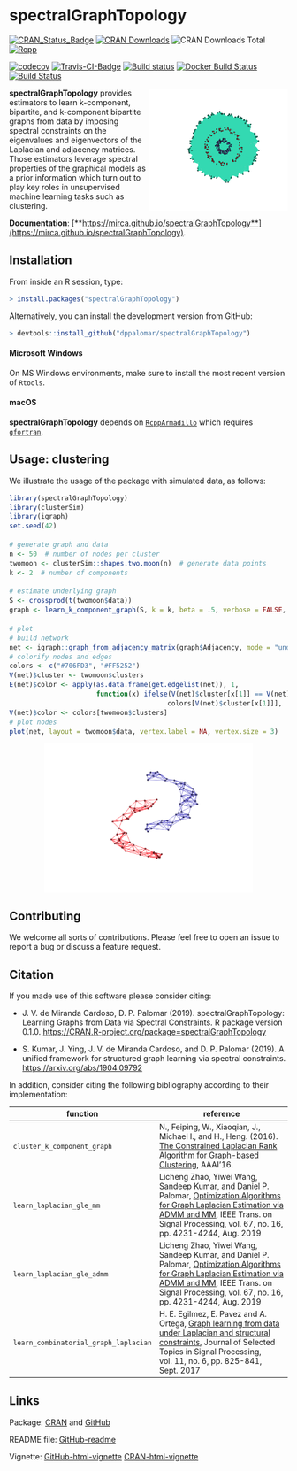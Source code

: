 <!-- README.md is generated from README.Rmd. Please edit that file -->
spectralGraphTopology
=====================

[![CRAN\_Status\_Badge](https://www.r-pkg.org/badges/version/spectralGraphTopology)](https://cran.r-project.org/package=spectralGraphTopology)
[![CRAN
Downloads](https://cranlogs.r-pkg.org/badges/spectralGraphTopology)](https://cran.r-project.org/package=spectralGraphTopology)
![CRAN Downloads
Total](https://cranlogs.r-pkg.org/badges/grand-total/spectralGraphTopology?color=brightgreen)
[![Rcpp](https://img.shields.io/badge/powered%20by-Rcpp-orange.svg?style=flat)](http://www.rcpp.org/)

[![codecov](https://codecov.io/gh/mirca/spectralGraphTopology/branch/master/graph/badge.svg)](https://codecov.io/gh/mirca/spectralGraphTopology)
[![Travis-CI-Badge](https://travis-ci.org/mirca/spectralGraphTopology.svg?branch=master)](https://travis-ci.org/mirca/spectralGraphTopology)
[![Build
status](https://ci.appveyor.com/api/projects/status/vr62ddvc9xoabnwy?svg=true)](https://ci.appveyor.com/project/mirca/spectralgraphtopology-j05c9)
[![Docker Build
Status](https://img.shields.io/docker/cloud/build/mirca/spectralgraphtopology.svg)](https://hub.docker.com/r/mirca/spectralgraphtopology/)
[![Build
Status](https://dev.azure.com/jvmirca/spectralGraphTopology/_apis/build/status/mirca.spectralGraphTopology?branchName=master)](https://dev.azure.com/jvmirca/spectralGraphTopology/_build/latest?definitionId=1&branchName=master)

<a href="https://mirca.github.io/spectralGraphTopology"><img style="float: right;" width="250" src="./man/figures//circles3_reduced.gif" align="right" /></a>

**spectralGraphTopology** provides estimators to learn k-component,
bipartite, and k-component bipartite graphs from data by imposing
spectral constraints on the eigenvalues and eigenvectors of the
Laplacian and adjacency matrices. Those estimators leverage spectral
properties of the graphical models as a prior information which turn out
to play key roles in unsupervised machine learning tasks such as
clustering.

**Documentation**:
[**https://mirca.github.io/spectralGraphTopology**](https://mirca.github.io/spectralGraphTopology).

Installation
------------

From inside an R session, type:

``` r
> install.packages("spectralGraphTopology")
```

Alternatively, you can install the development version from GitHub:

``` r
> devtools::install_github("dppalomar/spectralGraphTopology")
```

#### Microsoft Windows

On MS Windows environments, make sure to install the most recent version
of `Rtools`.

#### macOS

**spectralGraphTopology** depends on
[`RcppArmadillo`](https://github.com/RcppCore/RcppArmadillo) which
requires [`gfortran`](https://CRAN.R-project.org/bin/macosx/tools/).

Usage: clustering
-----------------

We illustrate the usage of the package with simulated data, as follows:

``` r
library(spectralGraphTopology)
library(clusterSim)
library(igraph)
set.seed(42)

# generate graph and data
n <- 50  # number of nodes per cluster
twomoon <- clusterSim::shapes.two.moon(n)  # generate data points
k <- 2  # number of components

# estimate underlying graph
S <- crossprod(t(twomoon$data))
graph <- learn_k_component_graph(S, k = k, beta = .5, verbose = FALSE, abstol = 1e-3)

# plot
# build network
net <- igraph::graph_from_adjacency_matrix(graph$Adjacency, mode = "undirected", weighted = TRUE)
# colorify nodes and edges
colors <- c("#706FD3", "#FF5252")
V(net)$cluster <- twomoon$clusters
E(net)$color <- apply(as.data.frame(get.edgelist(net)), 1,
                      function(x) ifelse(V(net)$cluster[x[1]] == V(net)$cluster[x[2]],
                                        colors[V(net)$cluster[x[1]]], '#000000'))
V(net)$color <- colors[twomoon$clusters]
# plot nodes
plot(net, layout = twomoon$data, vertex.label = NA, vertex.size = 3)
```

<img src="man/figures/README-plot_k_component-1.png" width="75%" style="display: block; margin: auto;" />

Contributing
------------

We welcome all sorts of contributions. Please feel free to open an issue
to report a bug or discuss a feature request.

Citation
--------

If you made use of this software please consider citing:

-   J. V. de Miranda Cardoso, D. P. Palomar (2019).
    spectralGraphTopology: Learning Graphs from Data via Spectral
    Constraints. R package version 0.1.0.
    <https://CRAN.R-project.org/package=spectralGraphTopology>

-   S. Kumar, J. Ying, J. V. de Miranda Cardoso, and D. P. Palomar
    (2019). A unified framework for structured graph learning via
    spectral constraints. <https://arxiv.org/abs/1904.09792>

In addition, consider citing the following bibliography according to
their implementation:

<table>
<colgroup>
<col style="width: 9%" />
<col style="width: 90%" />
</colgroup>
<thead>
<tr class="header">
<th><strong>function</strong></th>
<th><strong>reference</strong></th>
</tr>
</thead>
<tbody>
<tr class="odd">
<td><code>cluster_k_component_graph</code></td>
<td>N., Feiping, W., Xiaoqian, J., Michael I., and H., Heng. (2016). <a href="https://dl.acm.org/citation.cfm?id=3016100.3016174">The Constrained Laplacian Rank Algorithm for Graph-based Clustering</a>, AAAI’16.</td>
</tr>
<tr class="even">
<td><code>learn_laplacian_gle_mm</code></td>
<td>Licheng Zhao, Yiwei Wang, Sandeep Kumar, and Daniel P. Palomar, <a href="https://palomar.home.ece.ust.hk/papers/2019/ZhaoWangKumarPalomar-TSP2019.pdf">Optimization Algorithms for Graph Laplacian Estimation via ADMM and MM</a>, IEEE Trans. on Signal Processing, vol. 67, no. 16, pp. 4231-4244, Aug. 2019</td>
</tr>
<tr class="odd">
<td><code>learn_laplacian_gle_admm</code></td>
<td>Licheng Zhao, Yiwei Wang, Sandeep Kumar, and Daniel P. Palomar, <a href="https://palomar.home.ece.ust.hk/papers/2019/ZhaoWangKumarPalomar-TSP2019.pdf">Optimization Algorithms for Graph Laplacian Estimation via ADMM and MM</a>, IEEE Trans. on Signal Processing, vol. 67, no. 16, pp. 4231-4244, Aug. 2019</td>
</tr>
<tr class="even">
<td><code>learn_combinatorial_graph_laplacian</code></td>
<td>H. E. Egilmez, E. Pavez and A. Ortega, <a href="https://ieeexplore.ieee.org/document/7979524">Graph learning from data under Laplacian and structural constraints</a>, Journal of Selected Topics in Signal Processing, vol. 11, no. 6, pp. 825-841, Sept. 2017</td>
</tr>
</tbody>
</table>

Links
-----

Package:
[CRAN](https://CRAN.R-project.org/package=spectralGraphTopology) and
[GitHub](https://github.com/dppalomar/spectralGraphTopology)

README file:
[GitHub-readme](https://github.com/dppalomar/spectralGraphTopology/blob/master/README.md)

Vignette:
[GitHub-html-vignette](https://raw.githack.com/dppalomar/spectralGraphTopology/master/vignettes/SpectralGraphTopology.html)
[CRAN-html-vignette](https://cran.r-project.org/web/packages/spectralGraphTopology/vignettes/SpectralGraphTopology.html)
